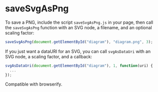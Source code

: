 saveSvgAsPng
============

To save a PNG, include the script `saveSvgAsPng.js` in your page, then call the `saveSvgAsPng` function with an SVG node, a filename, and an optional scaling factor:

```javascript
saveSvgAsPng(document.getElementById("diagram"), "diagram.png", 3);
```

If you just want a dataURI for an SVG, you can call `svgAsDataUri` with an SVG node, a scaling factor, and a callback:

```javascript
svgAsDataUri(document.getElementById("diagram"), 1, function(uri) {
  ...
});
```

Compatible with browserify.
